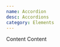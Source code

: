 ```yaml
---
name: Accordion
desc: Accordions
category: Elements
---
```


<base-knobs src="./components.json" name="base-accordion">
  <base-accordion  title="Title">
  <base-box margin-y="md">Content</base-box>
  </base-accordion>
  <base-accordion  title="Title">
    <base-box margin-y="md">Content</base-box>
  </base-accordion>
</base-knobs>
